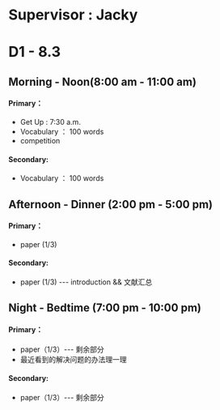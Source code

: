 # **Supervisor : Jacky**

# D1 - 8.3
## Morning - Noon(8:00 am - 11:00 am)
#### Primary：
- Get Up : 7:30 a.m.
- Vocabulary ： 100 words
- competition
#### Secondary:
- Vocabulary ： 100 words

## Afternoon - Dinner (2:00 pm - 5:00 pm)
#### Primary：
- paper (1/3)
#### Secondary:
- paper (1/3) --- introduction && 文献汇总

## Night - Bedtime (7:00 pm - 10:00 pm)
#### Primary：
- paper（1/3）--- 剩余部分
- 最近看到的解决问题的办法理一理
#### Secondary:
- paper（1/3）--- 剩余部分